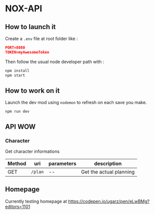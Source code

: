 # NOX-API

## How to launch it
Create a `.env` file at root folder like :

```json
PORT=8080
TOKEN=myAwesomeToken
```

Then follow the usual node developer path with :
```js
npm install
npm start
```

## How to work on it
Launch the dev mod using `nodemon` to refresh on each save you make.
```
npm run dev
```

## API WOW

### Character
Get character informations

Method | uri | parameters | description
------ | ------ | ------- | ----
GET | `/plan` |  -- | Get the actual planning

## Homepage
Currently testing homepage at https://codepen.io/ugarz/pen/eLwBMg?editors=1101